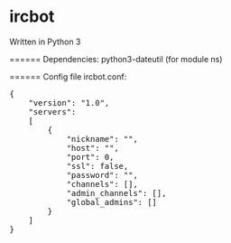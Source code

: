ircbot
======

Written in Python 3

======
Dependencies:
python3-dateutil (for module ns)

======
Config file ircbot.conf:

<pre>
{
	"version": "1.0",
	"servers":
	[
		{
			"nickname": "",
			"host": "",
			"port": 0,
			"ssl": false,
			"password": "",
			"channels": [],
			"admin_channels": [],
			"global_admins": []
		}
	]
}
</pre>
